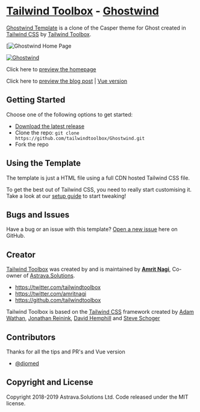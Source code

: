 # [Tailwind Toolbox](https://www.tailwindtoolbox.com/) - [Ghostwind](https://icatcare.org/app/uploads/2018/07/Thinking-of-getting-a-cat.png)

[Ghostwind Template](https://www.tailwindtoolbox.com/templates/ghostwind) is a clone of the Casper theme for Ghost created in [Tailwind CSS](https://tailwindcss.com/) by [Tailwind Toolbox](https://www.tailwindtoolbox.com/).


[![Ghostwind Home Page](![image](https://user-images.githubusercontent.com/62173996/115144743-f9139400-a080-11eb-90a3-a52c17ba41f6.png))

[![Ghostwind](https://image.winudf.com/v2/image/Y29tLmFuaW1lLnB1dHJhYWJhZGlfc2NyZWVuXzBfMTUyODMxNDExNF8wMTU/screen-0.jpg?fakeurl=1&type=.jpg)](https://tailwindtoolbox.github.io/Ghostwind/post.html)  

Click here to [preview the homepage](https://www.tailwindtoolbox.com/templates/ghostwind-home)

Click here to [preview the blog post](https://www.tailwindtoolbox.com/templates/ghostwind) | [Vue version](https://tailwindtoolbox.github.io/Ghostwind/post_vue.html)  

## Getting Started

Choose one of the following options to get started:
* [Download the latest release](https://github.com/tailwindtoolbox/Ghostwind/archive/master.zip)
* Clone the repo: `git clone https://github.com/tailwindtoolbox/Ghostwind.git`
* Fork the repo

## Using the Template

The template is just a HTML file using a full CDN hosted Tailwind CSS file.

To get the best out of Tailwind CSS, you need to really start customising it.
Take a look at our [setup guide](https://www.tailwindtoolbox.com/setup) to start tweaking!

## Bugs and Issues

Have a bug or an issue with this template? [Open a new issue](https://github.com/tailwindtoolbox/ghostwind/issues/new) here on GitHub.

## Creator

[Tailwind Toolbox](https://www.tailwindtoolbox.com/) was created by and is maintained by **[Amrit Nagi](https://amritnagi.info/)**, Co-owner of [Astrava.Solutions](https://astrava.solutions).

* https://twitter.com/tailwindtoolbox
* https://twitter.com/amritnagi
* https://github.com/tailwindtoolbox

Tailwind Toolbox is based on the [Tailwind CSS](https://www.tailwindcss.com) framework created by [Adam Wathan](https://twitter.com/adamwathan), [Jonathan Reinink](https://twitter.com/reinink), [David Hemphill](https://twitter.com/davidhemphill) and [Steve Schoger](https://twitter.com/steveschoger)

## Contributors

Thanks for all the tips and PR's and Vue version
* [@diomed](https://github.com/diomed)


## Copyright and License

Copyright 2018-2019 Astrava.Solutions Ltd. Code released under the MIT license.
